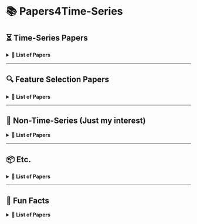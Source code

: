 # 📚 Papers4Time-Series

## ⏳ **Time-Series Papers**

<details>
<summary><b>📑 List of Papers</b></summary>

1. **PATCHMIXER: A Patch-Mixing Architecture for Long-Term Time Series Forecasting**

   * [Paper (arXiv 2023)](https://arxiv.org/abs/2310.00655)
   * [GitHub](https://github.com/Zeying-Gong/PatchMixer)

2. **Mixture-of-Linear-Experts for Long-term Time Series Forecasting**

   * [Paper (AISTATS 2024)](https://arxiv.org/abs/2312.06786)
   * [GitHub](https://github.com/RogerNi/MoLE)

3. **FITS: Modeling Time Series with 10k Parameters**

   * [Paper (ICLR 2024 Spotlight)](https://arxiv.org/abs/2307.03756)
   * [GitHub](https://github.com/vewoxic/fits)

4. **Reversible Instance Normalization for Accurate Time-Series Forecasting Against Distribution Shift**

   * [Paper (ICLR 2022)](https://openreview.net/pdf?id=cGDAkQo1C0p)
   * [GitHub](https://github.com/ts-kim/RevIN?tab=readme-ov-file)

5. **A System for Massively Parallel Hyperparameter Tuning**

   * [Paper (MLSys 2020)](https://arxiv.org/abs/1810.05934)
   * [GitHub](https://github.com/liamcli/darts_asha)

6. **High-Dimensional Multivariate Forecasting with Low-Rank Gaussian Copula Processes**

   * [Paper (NeurIPS 2019)](https://arxiv.org/abs/1910.03002)
   * [GitHub (Gluon-TS)](https://github.com/mbohlkeschneider/gluon-ts)

7. **Chronos: Learning the Language of Time Series**

   * [Paper (TMLR 2024)](https://arxiv.org/abs/2403.07815)
   * [GitHub](https://github.com/amazon-science/chronos-forecasting)

8. **A Graph Neural Network-Based Stock Forecasting Method Utilizing Multi-Source Heterogeneous Data Fusion**

   * *Multimed Tools Appl 2022*

9. **NeuralProphet: Explainable Forecasting at Scale**

   * [Paper (arXiv 2021)](https://arxiv.org/abs/2111.15397)
   * [GitHub](https://github.com/ourownstory/neural_prophet)

10. **ImDiffusion: Imputed Diffusion Models for Multivariate Time Series Anomaly Detection**

    * [Paper (VLDB 2023)](https://arxiv.org/abs/2307.00754)
    * [GitHub](https://github.com/17000cyh/IMDiffusion)

11. **Label-Free Multivariate Time Series Anomaly Detection**

    * [Paper (TKDE 2024)](https://arxiv.org/abs/2312.11549)

12. **MEMTO: Memory-guided Transformer for Multivariate Time Series Anomaly Detection**

    * [Paper (NeurIPS 2023)](https://arxiv.org/abs/2312.02530)
    * [GitHub](https://github.com/gunny97/MEMTO)

13. **Anomaly Transformer: Time Series Anomaly Detection with Association Discrepancy**

    * [Paper (ICLR 2022)](https://arxiv.org/abs/2110.02642)
    * [GitHub](https://github.com/thuml/Anomaly-Transformer)

14. **Latent Diffusion Transformer for Probabilistic Time Series Forecasting**

    * [Paper (AAAI 2024)](https://ojs.aaai.org/index.php/AAAI/article/view/29085)

15. **Predict, Refine, Synthesize: Self-Guiding Diffusion Models for Probabilistic Time Series Forecasting**

    * [Paper (NeurIPS 2023)](https://arxiv.org/abs/2307.11494)
    * [GitHub](https://github.com/amazon-science/unconditional-time-series-diffusion)

16. **Diffusion-based Time Series Imputation and Forecasting with Structured State Space Models**

    * [Paper (TMLR 2023)](https://arxiv.org/abs/2208.09399)
    * [GitHub](https://github.com/AI4HealthUOL/SSSD)

17. **Diffusion Variational Autoencoder for Tackling Stochasticity in Multi-Step Regression Stock Price Prediction**

    * [Paper (CIKM 2023)](https://arxiv.org/abs/2309.00073)
    * [GitHub](https://github.com/koa-fin/dva)

18. **Beyond Trend and Periodicity: Guiding Time Series Forecasting with Textual Cues**

    * [Paper (arXiv 2024)](https://arxiv.org/abs/2405.13522)
    * [GitHub](https://github.com/VEWOXIC/TGTSF)

19. **TIME-LLM: Time Series Forecasting by Reprogramming Large Language Models**

    * [Paper (ICLR 2024)](https://arxiv.org/abs/2310.01728)
    * [GitHub](https://github.com/KimMeen/Time-LLM)

20. **TimeMixer: Decomposable Multiscale Mixing for Time Series Forecasting**

    * [Paper (ICLR 2024)](https://arxiv.org/abs/2405.14616)
    * [GitHub](https://github.com/kwuking/TimeMixer)

21. **HDMixer: Hierarchical Dependency with Extendable Patch for Multivariate Time Series Forecasting**

    * [Paper (AAAI 2024)](https://ojs.aaai.org/index.php/AAAI/article/view/29155)
    * [GitHub](https://github.com/hqh0728/HDMixer)

22. **SparseTSF: Modeling Long-term Time Series Forecasting with 1k Parameters**

    * [Paper (ICML 2024)](https://arxiv.org/abs/2405.00946)
    * [GitHub](https://github.com/lss-1138/SparseTSF)

23. **End-to-End Learning of Coherent Probabilistic Forecasts for Hierarchical Time Series**

    * [Paper (ICML 2021)](https://proceedings.mlr.press/v139/rangapuram21a/rangapuram21a.pdf)

24. **tsGT: Stochastic Time Series Modeling With Transformer**

    * [Paper (arXiv 2024)](https://arxiv.org/abs/2403.05713)

25. **A Time Series Is Worth 64 Words: Long-term Forecasting with Transformers**

    * [Paper (ICLR 2023)](https://arxiv.org/abs/2211.14730)
    * [GitHub](https://github.com/yuqinie98/PatchTST)

26. **iTransformer: Inverted Transformers Are Effective for Time Series Forecasting**

    * [Paper (ICLR 2024)](https://arxiv.org/abs/2310.06625)
    * [GitHub](https://github.com/thuml/iTransformer)

27. **MASTER: Market-Guided Stock Transformer for Stock Price Forecasting**

    * [Paper (AAAI 2024)](https://arxiv.org/abs/2312.15235)
    * [GitHub](https://github.com/SJTU-DMTai/MASTER)

28. **ModernTCN: A Modern Pure Convolution Structure for General Time Series Analysis**

    * [Paper (ICLR 2024)](https://openreview.net/pdf?id=vpJMJerXHU)
    * [GitHub](https://github.com/luodhhh/ModernTCN)

29. **FTMixer: Frequency and Time Domain Representations Fusion for Time Series Forecasting**

    * [Paper (arXiv 2024)](https://arxiv.org/abs/2405.15256)
    * [GitHub](https://github.com/FMLYD/FTMixer)

30. **ConvTimeNet: A Deep Hierarchical Fully Convolutional Model for Multivariate Time Series Analysis**

    * [Paper (ACM WWW 2025)](https://arxiv.org/abs/2403.01493)
    * [GitHub](https://github.com/Mingyue-Cheng/ConvTimeNet)

31. **TSMixer: Lightweight MLP-Mixer Model for Multivariate Time Series Forecasting**

    * [Paper (KDD 2023)](https://arxiv.org/abs/2306.09364)
    * [GitHub](https://github.com/ibm-granite/granite-tsfm)

32. **CycleNet: Enhancing Time Series Forecasting through Modeling Periodic Patterns**

    * [Paper (NeurIPS 2024)](https://arxiv.org/abs/2409.18479)
    * [GitHub](https://github.com/ACAT-SCUT/CycleNet)

33. **CMamba: Channel Correlation Enhanced State Space Models for Multivariate Time Series Forecasting**

    * [Paper (arXiv 2024)](https://arxiv.org/abs/2406.05316)
    * [GitHub](https://github.com/zclzcl0223/CMamba)

34. **TimeMachine: A Time Series is Worth 4 Mambas for Long-term Forecasting**

    * [Paper (ECAI 2024)](https://arxiv.org/abs/2403.09898)
    * [GitHub](https://github.com/Atik-Ahamed/TimeMachine)

35. **Is Mamba Effective for Time Series Forecasting?**

    * [Paper (Neurocomputing 2025)](https://arxiv.org/abs/2403.11144)
    * [GitHub](https://github.com/wzhwzhwzh0921/S-D-Mamba)

36. **Are KAN Effective for Identifying and Tracking Concept Drift in Time Series?**

    * [Paper (NIPSW 2024)](https://arxiv.org/abs/2410.10041)

37. **MixLinear: Extreme Low Resource Multivariate Time Series Forecasting with 0.1k Parameters**

    * [Paper (arXiv 2024)](https://arxiv.org/abs/2410.02081)

38. **TimeXer: Empowering Transformers for Time Series Forecasting with Exogenous Variables**

    * [Paper (NeurIPS 2024)](https://arxiv.org/abs/2402.19072)
    * [GitHub](https://github.com/thuml/TimeXer)

39. **TimeKAN: KAN-based Frequency Decomposition Learning Architecture for Long-term Time Series Forecasting**

    * [Paper (ICLR 2025)](https://arxiv.org/abs/2502.06910)
    * [GitHub](https://github.com/huangst21/TimeKAN)

40. **FilterNet: Harnessing Frequency Filters for Time Series Forecasting**

    * [Paper (NeurIPS 2024)](https://arxiv.org/abs/2411.01623)
    * [GitHub](https://github.com/aikunyi/FilterNet)

41. **FreqMoE: Enhancing Time Series Forecasting through Frequency Decomposition Mixture of Experts**

    * [Paper (AISTATS 2025)](https://arxiv.org/abs/2501.15125)
    * [GitHub](https://github.com/sunbus100/FreqMoE-main)

42. **From Tables to Time: How TabPFN-v2 Outperforms Specialized Time Series Forecasting Models**

    * [Paper (NeurIPS 2024)](https://arxiv.org/abs/2501.02945)
    * [GitHub](https://github.com/PriorLabs/tabpfn-time-series)

43. **Auto-Regressive Moving Diffusion Models for Time Series Forecasting**

    * [Paper (AAAI 2025)](https://arxiv.org/abs/2412.09328)
    * [GitHub](https://github.com/daxin007/ARMD)

44. **Financial Fine-tuning a Large Time Series Model**

    * [Paper (arXiv 2024)](https://arxiv.org/abs/2412.09880)

45. **ElasTST: Towards Robust Varied-Horizon Forecasting with Elastic Time-Series Transformer**

    * [Paper (NeurIPS 2024)](https://arxiv.org/abs/2411.01842)
    * [GitHub](https://github.com/microsoft/ProbTS/tree/elastst)

46. **Amplifier: Bringing Attention to Neglected Low-Energy Components in Time Series Forecasting**

    * [Paper (AAAI 2025)](https://arxiv.org/abs/2501.17216)
    * [GitHub](https://github.com/aikunyi/amplifier)

47. **Stock Selection via Spatiotemporal Hypergraph Attention Network: A Learning to Rank Approach**

    * [Paper (AAAI 2021)](https://ojs.aaai.org/index.php/AAAI/article/view/16127)
    * [GitHub](https://github.com/midas-research/sthan-sr-aaai)

48. **Mamba Meets Financial Markets: A Graph-Mamba Approach for Stock Price Prediction**

    * [Paper (ICASSP 2025)](https://arxiv.org/abs/2410.03707)
    * [GitHub](https://github.com/Ali-Meh619/SAMBA)

49. **Temporal Query Network for Efficient Multivariate Time Series Forecasting**

    * [Paper (ICML 2025)](https://arxiv.org/abs/2505.12917)
    * [GitHub](https://github.com/ACAT-SCUT/TQNet)

50. **CASA: CNN Autoencoder-based Score Attention for Efficient Multivariate Long-term Time-series Forecasting**

    * [Paper (IJCAI 2025)](https://arxiv.org/abs/2505.02011)
    * [GitHub](https://github.com/lmh9507/CASA)

51. **FilterTS: Comprehensive Frequency Filtering for Multivariate Time Series Forecasting**

    * [Paper (AAAI 2025)](https://arxiv.org/abs/2505.04158)
    * [GitHub](https://github.com/wyl010607/FilterTS)

52. **Retrieval Augmented Time Series Forecasting**

    * [Paper (ICML 2025)](https://arxiv.org/abs/2411.08249)
    * [GitHub](https://github.com/archon159/RAFT)

53. **Non-stationary Diffusion For Probabilistic Time Series Forecasting**

    * [Paper (ICML 2025)](https://arxiv.org/abs/2505.04278)
    * [GitHub](https://github.com/wwy155/NsDiff)

54. **Affirm: Interactive Mamba with Adaptive Fourier Filters for Long-term Time Series Forecasting**

    * [Paper (AAAI 2025)](https://ojs.aaai.org/index.php/AAAI/article/view/35463)

55. **TLOB: A Novel Transformer Model with Dual Attention for Price Trend Prediction with Limit Order Book Data**

    * [Paper (arXiv 2025)](https://arxiv.org/abs/2502.15757)
    * [GitHub](https://github.com/LeonardoBerti00/TLOB)

56. **ITFormer: Bridging Time Series and Natural Language for Multi-Modal QA with Large-Scale Multitask Dataset**

    * [Paper (ICML 2025)](https://arxiv.org/abs/2506.20093)
    * [Github](https://github.com/Pandalin98/ITFormer-ICML25)
  
57. **Integrating LLM-Generated Views into Mean-Variance Optimization Using the Black-Litterman Model**

    * [Paper (ICLR 2025)](https://arxiv.org/abs/2504.14345)
    * [Github](https://github.com/youngandbin/LLM-MVO-BLM)

58. **MOMENT: A Family of Open Time-series Foundation Models**

    * [Paper (ICML 2024)](https://arxiv.org/abs/2402.03885)
    * [Github](https://github.com/moment-timeseries-foundation-model/moment)

59. **CMoS: Rethinking Time Series Prediction Through the Lens of Chunk-wise Spatial Correlations**

    * [Paper (ICML 2025)](https://arxiv.org/abs/2505.19090)
    * [Github](https://github.com/CSTCloudOps/CMoS)

60. **CrossLinear: Plug-and-Play Cross-Correlation Embedding for Time Series Forecasting with Exogenous Variables**

    * [Paper (KDD 2025)](https://arxiv.org/abs/2505.23116)
    * [Github](https://github.com/mumiao2000/CrossLinear)

61. **CASA: CNN Autoencoder-based Score Attention for Efficient Multivariate Long-term Time-series Forecasting**

    * [Paper (IJCAI 2025)](https://arxiv.org/abs/2505.02011)
    * [Github](https://github.com/lmh9507/CASA)
   
62. **Temporal Query Network for Efficient Multivariate Time Series Forecasting**

    *[Paper (ICML 2025)](https://arxiv.org/abs/2505.12917)
    *[Github](https://github.com/ACAT-SCUT/TQNet)

63. **ChronosX: Adapting Pretrained Time Series Models with Exogenous Variables**

    *[Paper (AISTATS 2025)](https://arxiv.org/abs/2503.12107)
    *[Github](https://github.com/amazon-science/chronos-forecasting/tree/chronosx)

</details>

---

## 🔍 **Feature Selection Papers**

<details>
<summary><b>📑 List of Papers</b></summary>

1. **Feature Selection and Feature Learning for High-dimensional Batch Reinforcement Learning: A Survey**

   * [Paper (IJAC 2015)](https://link.springer.com/article/10.1007/s11633-015-0893-y)

2. **A Contrast Based Feature Selection Algorithm for High-dimensional Dataset in Machine Learning**

   * [Paper (arXiv 2024)](https://arxiv.org/pdf/2401.07482)

3. **Feature Importance Feedback with Deep Q Process in Ensemble-Based Metaheuristic Feature Selection Algorithms**

   * [Paper (Sci Rep 2024)](https://www.nature.com/articles/s41598-024-53141-w)

4. **Learning Sparse SVM for Feature Selection on Very High Dimensional Datasets**

   * [Paper (ICML 2025)](https://icml.cc/Conferences/2010/papers/227.pdf)

5. **Using Reinforcement Learning to Find an Optimal Set of Features**

   * [Paper (Computers & Mathematics with Applications 2013)](https://www.sciencedirect.com/science/article/pii/S0898122113004495)

6. **Feature Selection Using Reinforcement Learning**

   * [Paper (arXiv 2021)](https://arxiv.org/abs/2101.09460)

7. **ID-RDRL: A Deep Reinforcement Learning-based Feature Selection Intrusion Detection Model**

   * [Paper (Sci Rep 2022)](https://www.nature.com/articles/s41598-022-19366-3)

8. **Feature Selection Method Using Multi-Agent Reinforcement Learning Based on Guide Agents**

   * [Paper (Sensors 2023)](https://www.mdpi.com/1424-8220/23/1/98)

9. **MEL: Efficient Multi-Task Evolutionary Learning for High-Dimensional Feature Selection**

   * [Paper (TKDE 2024)](https://arxiv.org/abs/2402.08982)
   * [GitHub](https://github.com/wangxb96/MEL)

</details>

---

## 📘 **Non-Time-Series (Just my interest)**

<details>
<summary><b>📑 List of Papers</b></summary>

1. **Continuous Control with Deep Reinforcement Learning**

   * [Paper (ICLR 2016)](https://arxiv.org/abs/1509.02971)

2. **Deep Reinforcement Learning with Double Q-learning**

   * [Paper (AAAI 2016)](https://arxiv.org/abs/1509.06461)

3. **Multi-Agent Reinforcement Learning: A Selective Overview of Theories and Algorithms**

   * [Paper (Handbook of Reinforcement Learning and Control 2021)](https://arxiv.org/abs/1911.10635)

4. **Self-Supervised Neuron Segmentation with Multi-Agent Reinforcement Learning**

   * [Paper (IJCAI 2023)](https://arxiv.org/abs/2310.04148)
   * [GitHub](https://github.com/ydchen0806/dbMiM)

5. **Hierarchical Multi-Agent Reinforcement Learning for Air Combat Maneuvering**

   * [Paper (ICMLA 2023)](https://arxiv.org/abs/2309.11247)
   * [GitHub](https://github.com/IDSIA/hhmarl_2D)

6. **Maximum Entropy Heterogeneous-Agent Reinforcement Learning**

   * [Paper (ICLR 2024)](https://arxiv.org/abs/2306.10715)
   * [GitHub](https://github.com/pku-marl/harl?tab=readme-ov-file)

7. **MambaAD: Exploring State Space Models for Multi-class Unsupervised Anomaly Detection**

   * [Paper (NeurIPS 2024)](https://arxiv.org/abs/2404.06564)
   * [GitHub](https://github.com/lewandofskee/MambaAD)

8. **Deep Reinforcement Learning for Data-efficient Weakly Supervised Business Process Anomaly Detection**

   * [Paper (J Big Data 2023)](https://journalofbigdata.springeropen.com/articles/10.1186/s40537-023-00708-5)

9. **UniRepLKNet: A Universal Perception Large-Kernel ConvNet for Audio, Video, Point Cloud, Time-Series and Image Recognition**

   * [Paper (CVPR 2024)](https://arxiv.org/abs/2311.15599)
   * [GitHub](https://github.com/AILab-CVC/UniRepLKNet)

10. **DeepSeek-R1: Incentivizing Reasoning Capability in LLMs via Reinforcement Learning**

    * [Paper (arXiv 2025)](https://arxiv.org/abs/2501.12948)
    * [GitHub](https://github.com/deepseek-ai/DeepSeek-R1)

11. **Causal Decision Transformer for Recommender Systems via Offline Reinforcement Learning**

    * [Paper (arXiv 2023)](https://arxiv.org/abs/2304.07920)

12. **Contrastive State Augmentations for Reinforcement Learning-Based Recommender Systems**

    * [Paper (SIGIR 2023)](https://arxiv.org/abs/2305.11081)
    * [GitHub](https://github.com/hn-rs/csa)

13. **Advancing Re-Ranking with Multimodal Fusion and Target-Oriented Auxiliary Tasks in E-Commerce Search**

    * [Paper (CIKM 2024)](https://arxiv.org/abs/2408.05751)

14. **Controllable Multi-Objective Re-ranking with Policy Hypernetworks**

    * [Paper (KDD 2023)](https://arxiv.org/abs/2306.05118)
    * [GitHub](https://github.com/lyingCS/Controllable-Multi-Objective-Reranking)

15. **ROIDICE: Offline Return on Investment Maximization for Efficient Decision Making**

    * [Paper (NeurIPS 2024)](https://proceedings.neurips.cc/paper_files/paper/2024/file/178022c409938a9d634b88ce924c4b14-Paper-Conference.pdf)

16. **A Globally Optimal Portfolio for m-Sparse Sharpe Ratio Maximization**

    * [Paper (NeurIPS 2024)](https://arxiv.org/abs/2410.21100)
    * [GitHub](https://github.com/linyizun2024/mSSRM)

17. **How Does Critical Batch Size Scale in Pre-training?**

    * [Paper (ICLR 2025)](https://arxiv.org/abs/2410.21676)
    * [GitHub](https://github.com/hlzhang109/critical-batch-size)
   
18. **Shampoo: Preconditioned Stochastic Tensor Optimization**

    * [Paper (ICML 2018)](https://arxiv.org/abs/1802.09568)

19. **A Stable Whitening Optimizer for Efficient Neural Network Training**

    * [Paper (arXiv 2025)](https://arxiv.org/abs/2506.07254)
    * [GitHub](https://github.com/kvfrans/splus)


</details>

---

## 📦 **Etc.**

<details>
<summary><b>📑 List of Papers</b></summary>

1. **ZeRO: Memory Optimizations Toward Training Trillion Parameter Models**

   * [Paper (arXiv 2019)](https://arxiv.org/abs/1910.02054)
   * [GitHub (DeepSpeed)](https://github.com/deepspeedai/DeepSpeed)

2. **Game-Theoretic Multiagent Reinforcement Learning**

   * [Paper (arXiv 2020)](https://arxiv.org/abs/2011.00583)

3. **TSPP: A Unified Benchmarking Tool for Time-series Forecasting**

   * [Paper (arXiv 2023)](https://arxiv.org/abs/2312.17100)
   * [GitHub](https://github.com/NVIDIA/DeepLearningExamples/tree/master/Tools/PyTorch/TimeSeriesPredictionPlatform)

4. **Diffusion Models for Time Series Applications: A Survey**

   * [Paper (arXiv 2023)](https://arxiv.org/abs/2305.00624)

5. **BenchMARL: Benchmarking Multi-Agent Reinforcement Learning**

   * [Paper (JMLR 2024)](https://arxiv.org/abs/2312.01472)
   * [GitHub](https://github.com/facebookresearch/BenchMARL)

6. **A Survey on Diffusion Models for Time Series and Spatio-Temporal Data**

   * [Paper (arXiv 2024)](https://arxiv.org/abs/2404.18886)
   * [GitHub](https://github.com/yyysjz1997/Awesome-TimeSeries-SpatioTemporal-Diffusion-Model)

7. **Pearl: A Production-Ready Reinforcement Learning Agent**

   * [Paper (JMLR 2025)](https://arxiv.org/abs/2312.03814)
   * [GitHub](https://github.com/facebookresearch/Pearl)

8. **Algebra, Topology, Differential Calculus, and Optimization Theory for Computer Science and Machine Learning**

   * [Book](https://www.cis.upenn.edu/~jean/math-deep.pdf)
   * [GitHub](https://github.com/akhauriyash/MathForCS_ML?tab=readme-ov-file)

9. **Geometry, Topology and Physics**

   * [Book](http://www.stat.ucla.edu/~ywu/GTP.pdf)

10. **Stochastic Calculus for Finance I & II**

    * [Volume I](https://cms.dm.uba.ar/academico/materias/2docuat2016/analisis_cuantitativo_en_finanzas/Steve_Shreve_Stochastic_Calculus_for_Finance_I.pdf)
    * [Volume II](https://cms.dm.uba.ar/academico/materias/2docuat2016/analisis_cuantitativo_en_finanzas/Steve_ShreveStochastic_Calculus_for_Finance_II.pdf)
    * [GitHub](https://github.com/changshun/wisecourse1415/tree/master/Advanced%20Financial%20Economics/Required%20textbook/Stochastic%20Calculus%20for%20Finance%20I%26II)

11. **In All Likelihood: Statistical Modelling and Inference Using Likelihood**

    * Yudi Pawitan

12. **FINDER: FINANCIAL DATASET FOR QUESTION ANSWERING AND EVALUATING RETRIEVAL-AUGMENTED GENERATION**

    * [Paper (ICLR 2025 Workshop Advances in Financial AI)](https://arxiv.org/abs/2504.15800)
    * In this paper, "Notice for Readers. We’ve decided to use this dataset for an official evaluation in collaboration
with our partners, and plan to release it publicly at a later time. If you need access to the dataset in
the meantime, please feel free to contact us at LinqAlpha (support@linqalpha.com)."

</details>

---

## 🎉 **Fun Facts**

<details>
<summary><b>📑 List of Papers</b></summary>

1. **Retrograde Enhancement of Human Memory with Alcohol**

   * *Psychopharmacology, 1980*

2. **The Alcohol Facilitation Effect on Memory: A Dose-Response Study**

   * *Psychopharmacology, 1981*

3. **On the Rheology of Cats**

   * [Paper (Rheology Bulletin 2014)](https://www.rheology.org/sor/Publications/RheoBulletin/RB2014Jul.pdf)

</details>
